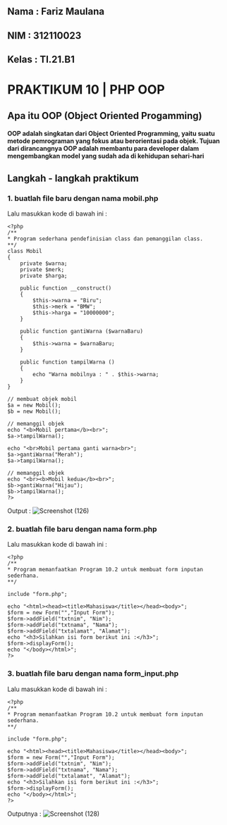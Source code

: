 ## Nama : Fariz Maulana

## NIM : 312110023

## Kelas : TI.21.B1

# PRAKTIKUM 10 | PHP OOP

## Apa itu OOP (Object Oriented Progamming)

#### OOP adalah singkatan dari Object Oriented Programming, yaitu suatu metode pemrograman yang fokus atau berorientasi pada objek. Tujuan dari dirancangnya OOP adalah membantu para developer dalam mengembangkan model yang sudah ada di kehidupan sehari-hari

## Langkah - langkah praktikum

### 1. buatlah file baru dengan nama mobil.php

Lalu masukkan kode di bawah ini :

```
<?php
/**
* Program sederhana pendefinisian class dan pemanggilan class.
**/
class Mobil
{
    private $warna;
    private $merk;
    private $harga;

    public function __construct()
    {
        $this->warna = "Biru";
        $this->merk = "BMW";
        $this->harga = "10000000";
    }

    public function gantiWarna ($warnaBaru)
    {
        $this->warna = $warnaBaru;
    }

    public function tampilWarna ()
    {
        echo "Warna mobilnya : " . $this->warna;
    }
}

// membuat objek mobil
$a = new Mobil();
$b = new Mobil();

// memanggil objek
echo "<b>Mobil pertama</b><br>";
$a->tampilWarna();

echo "<br>Mobil pertama ganti warna<br>";
$a->gantiWarna("Merah");
$a->tampilWarna();

// memanggil objek
echo "<br><b>Mobil kedua</b><br>";
$b->gantiWarna("Hijau");
$b->tampilWarna();
?>
```

Output :
![Screenshot (126)](https://user-images.githubusercontent.com/98897250/206978987-5dd064c3-951c-428a-bfe8-884d5c1a6d65.png)

### 2. buatlah file baru dengan nama form.php

Lalu masukkan kode di bawah ini :

```
<?php
/**
* Program memanfaatkan Program 10.2 untuk membuat form inputan sederhana.
**/

include "form.php";

echo "<html><head><title>Mahasiswa</title></head><body>";
$form = new Form("","Input Form");
$form->addField("txtnim", "Nim");
$form->addField("txtnama", "Nama");
$form->addField("txtalamat", "Alamat");
echo "<h3>Silahkan isi form berikut ini :</h3>";
$form->displayForm();
echo "</body></html>";
?>
```

### 3. buatlah file baru dengan nama form_input.php

Lalu masukkan kode di bawah ini :

```
<?php
/**
* Program memanfaatkan Program 10.2 untuk membuat form inputan sederhana.
**/

include "form.php";

echo "<html><head><title>Mahasiswa</title></head><body>";
$form = new Form("","Input Form");
$form->addField("txtnim", "Nim");
$form->addField("txtnama", "Nama");
$form->addField("txtalamat", "Alamat");
echo "<h3>Silahkan isi form berikut ini :</h3>";
$form->displayForm();
echo "</body></html>";
?>
```

Outputnya :
![Screenshot (128)](https://user-images.githubusercontent.com/98897250/206980512-2a123632-8676-4cea-aa5c-a092a39afe76.png)
